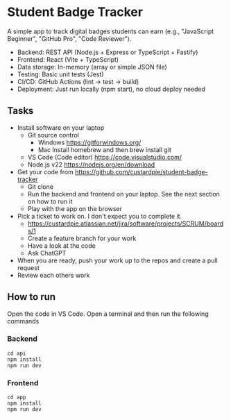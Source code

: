 # Student Badge Tracker

A simple app to track digital badges students can earn (e.g., "JavaScript Beginner", "GitHub Pro", "Code Reviewer").

* Backend: REST API (Node.js + Express or TypeScript + Fastify)
* Frontend: React (Vite + TypeScript)
* Data storage: In-memory (array or simple JSON file)
* Testing: Basic unit tests (Jest)
* CI/CD: GitHub Actions (lint → test → build)
* Deployment: Just run locally (npm start), no cloud deploy needed


## Tasks
* Install software on your laptop
    - Git source control
        + Windows https://gitforwindows.org/
        + Mac Install homebrew and then brew install git
    - VS Code (Code editor) https://code.visualstudio.com/
    - Node.js v22 https://nodejs.org/en/download
* Get your code from https://github.com/custardpie/student-badge-tracker
    - Git clone
    - Run the backend and frontend on your laptop. See the next section on how to run it
    - Play with the app on the browser
* Pick a ticket to work on. I don't expect you to complete it.
    - https://custardpie.atlassian.net/jira/software/projects/SCRUM/boards/1
    - Create a feature branch for your work
    - Have a look at the code
    - Ask ChatGPT
* When you are ready, push your work up to the repos and create a
pull request
* Review each others work

## How to run
Open the code in VS Code. Open a terminal and then run the following commands
### Backend
```
cd api
npm install
npm run dev
```

### Frontend
```
cd app
npm install
npm run dev
```

